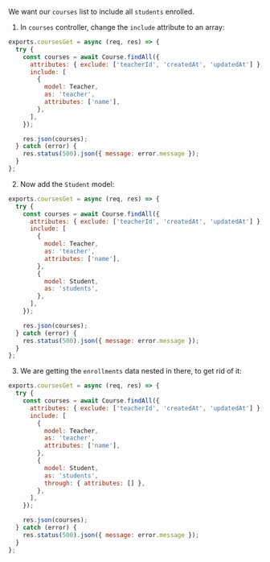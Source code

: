 We want our `courses` list to include all `students` enrolled.

1. In `courses` controller, change the `include` attribute to an array:

```js
exports.coursesGet = async (req, res) => {
  try {
    const courses = await Course.findAll({
      attributes: { exclude: ['teacherId', 'createdAt', 'updatedAt'] },
      include: [
        {
          model: Teacher,
          as: 'teacher',
          attributes: ['name'],
        },
      ],
    });

    res.json(courses);
  } catch (error) {
    res.status(500).json({ message: error.message });
  }
};
```

2. Now add the `Student` model:

```js
exports.coursesGet = async (req, res) => {
  try {
    const courses = await Course.findAll({
      attributes: { exclude: ['teacherId', 'createdAt', 'updatedAt'] },
      include: [
        {
          model: Teacher,
          as: 'teacher',
          attributes: ['name'],
        },
        {
          model: Student,
          as: 'students',
        },
      ],
    });

    res.json(courses);
  } catch (error) {
    res.status(500).json({ message: error.message });
  }
};
```

3. We are getting the `enrollments` data nested in there, to get rid of it:

```js
exports.coursesGet = async (req, res) => {
  try {
    const courses = await Course.findAll({
      attributes: { exclude: ['teacherId', 'createdAt', 'updatedAt'] },
      include: [
        {
          model: Teacher,
          as: 'teacher',
          attributes: ['name'],
        },
        {
          model: Student,
          as: 'students',
          through: { attributes: [] },
        },
      ],
    });

    res.json(courses);
  } catch (error) {
    res.status(500).json({ message: error.message });
  }
};
```
